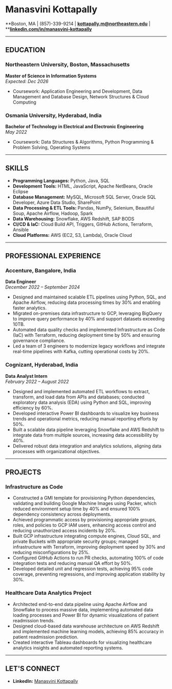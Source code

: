 # Manasvini Kottapally

**Boston, MA | (857)-339-9214 | ****[kottapally.m@northeastern.edu](mailto\:kottapally.m@northeastern.edu)**** | ****[linkedin.com/in/manasvini-kottapally](https://linkedin.com/in/manasvini-kottapally)**

---

## EDUCATION

### Northeastern University, Boston, Massachusetts

**Master of Science in Information Systems**\
*Expected: Dec 2026*

- Coursework: Application Engineering and Development, Data Management and Database Design, Network Structures & Cloud Computing

### Osmania University, Hyderabad, India

**Bachelor of Technology in Electrical and Electronic Engineering**\
*May 2022*

- Coursework: Data Structures & Algorithms, Python Programming & Problem Solving, Operating Systems

---

## SKILLS

- **Programming Languages:** Python, Java, SQL
- **Development Tools:** HTML, JavaScript, Apache NetBeans, Oracle Eclipse
- **Database Management:** MySQL, Microsoft SQL Server, Oracle SQL Developer, Azure Data Studio, SharePoint
- **Data Processing & ETL Tools:** Pandas, NumPy, Selenium, Beautiful Soup, Apache Airflow, Hadoop, Spark
- **Data Warehousing:** Snowflake, AWS Redshift, SAP BODS
- **CI/CD & IaC:** Cloud Build API, Triggers, GitHub Actions, Terraform, Ansible
- **Cloud Platforms:** AWS (EC2, S3, Lambda), Oracle Cloud

---

## PROFESSIONAL EXPERIENCE

### Accenture, Bangalore, India

**Data Engineer**\
*December 2022 – September 2024*

- Designed and maintained scalable ETL pipelines using Python, SQL, and Apache Airflow, reducing data processing times by 30% and enabling faster analytics.
- Migrated on-premises data infrastructure to GCP, leveraging BigQuery to improve query performance by 40% and support datasets exceeding 10TB.
- Automated data quality checks and implemented Infrastructure as Code (IaC) with Terraform, reducing deployment time by 50% and ensuring governance compliance.
- Led a team of 3 engineers to modernize legacy workflows and integrate real-time pipelines with Kafka, cutting operational costs by 20%.

### Cognizant, Hyderabad, India

**Data Analyst Intern**\
*February 2022 – August 2022*

- Designed and implemented automated ETL workflows to extract, transform, and load data from APIs and databases; conducted exploratory data analysis (EDA) using Python and SQL, improving efficiency by 60%.
- Developed interactive Power BI dashboards to visualize key business trends and operational metrics, reducing manual reporting efforts by 50%.
- Built a scalable data pipeline leveraging Snowflake and AWS Redshift to integrate data from multiple sources, increasing data accessibility by 40%.
- Delivered robust data integration and analytics solutions, aligning data processes with organizational objectives.

---

## PROJECTS

### Infrastructure as Code

- Constructed a GMI template for provisioning Python dependencies, validating and building Google Machine Images using Packer, which reduced environment setup time by 40% and ensured 100% dependency consistency across deployments.
- Achieved programmatic access by provisioning appropriate groups, roles, and policies to GCP IAM users, enhancing access control and reducing unauthorized access incidents by 20%.
- Built GCP infrastructure integrating compute engines, Cloud SQL, and private Buckets with appropriate security groups; managed infrastructure with Terraform, improving deployment speed by 30% and reducing misconfigurations by 25%.
- Configured GitHub Actions to run PR checks, automating 100% of code integration tests and reducing manual QA effort by 50%.
- Developed detailed unit and regression tests, achieving 95% code coverage, preventing regressions, and improving application stability by 30%.

### Healthcare Data Analytics Project

- Architected end-to-end data pipeline using Apache Airflow and Snowflake to process massive data, implementing automated data loading processes and Power BI for dynamic visualizations of patient readmission trends.
- Designed cloud-based data warehouse architecture on AWS Redshift and implemented machine learning models, achieving 85% accuracy in patient readmission prediction.
- Created interactive Tableau dashboards for visualizing healthcare analytics insights and automated reporting systems.

---

## LET'S CONNECT

- **LinkedIn:** [Manasvini Kottapally](https://linkedin.com/in/manasvini-kottapally)

